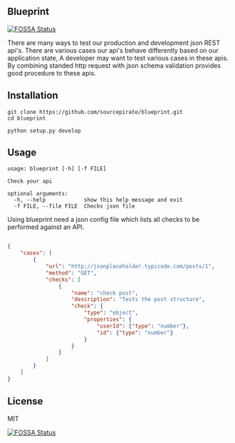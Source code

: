 ## Blueprint
[![FOSSA Status](https://app.fossa.io/api/projects/git%2Bgithub.com%2Fsourcepirate%2FBlueprint.svg?type=shield)](https://app.fossa.io/projects/git%2Bgithub.com%2Fsourcepirate%2FBlueprint?ref=badge_shield)


There are many ways to test our production and development json REST api's. 
There are various cases our api's behave differently based on our application state, A developer may want to test various cases in these apis. By combining standed http request with json schema validation provides good procedure to these apis.


## Installation

```
git clone https://github.com/sourcepirate/blueprint.git
cd blueprint

python setup.py develop

```

## Usage

```
usage: blueprint [-h] [-f FILE]

Check your api

optional arguments:
  -h, --help            show this help message and exit
  -f FILE, --file FILE  Checks json file

```

Using blueprint need a json config file which lists all checks to be performed against an API.

```json

{
    "cases": [
        {
            "url": "http://jsonplaceholder.typicode.com/posts/1",
            "method": "GET",
            "checks": [
                {
                    "name": "check post",
                    "description": "Tests the post structure",
                    "check": {
                        "type": "object",
                        "properties": {
                            "userId": {"type": "number"},
                            "id": {"type": "number"}
                        }
                    }
                }
            ]
        }
    ]
}

```

## License

MIT


[![FOSSA Status](https://app.fossa.io/api/projects/git%2Bgithub.com%2Fsourcepirate%2FBlueprint.svg?type=large)](https://app.fossa.io/projects/git%2Bgithub.com%2Fsourcepirate%2FBlueprint?ref=badge_large)